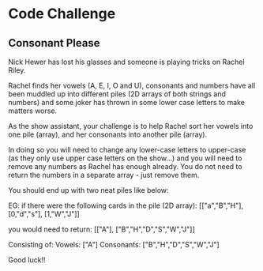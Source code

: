 <h1>Code Challenge</h1>
<h2>Consonant Please</h2>

Nick Hewer has lost his glasses and someone is playing tricks on Rachel Riley.

Rachel finds her vowels (A, E, I, O and U), consonants and numbers have all been muddled up into different piles (2D arrays of both strings and numbers) and some joker has thrown in some lower case letters to make matters worse.

As the show assistant, your challenge is to help Rachel sort her vowels into one pile (array), and her consonants into another pile (array).

In doing so you will need to change any lower-case letters to upper-case (as they only use upper case letters on the show…) and you will need to remove any numbers as Rachel has enough already. You do not need to return the numbers in a separate array - just remove them.

You should end up with two neat piles like below:

EG: if there were the following cards in the pile (2D array): [["a","B","H"], [0,"d","s"], [1,"W","J"]]

you would need to return: [["A"], ["B","H","D","S","W","J"]]

Consisting of: Vowels: ["A"] Consonants: ["B","H","D","S","W","J"]

Good luck!!